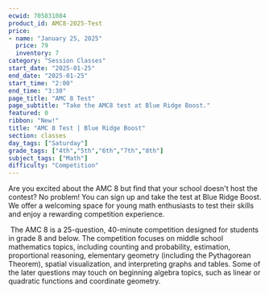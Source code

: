 ```yaml
---
ecwid: 705831084
product_id: AMC8-2025-Test
price:
- name: "January 25, 2025"
  price: 79
  inventory: 7
category: "Session Classes"
start_date: "2025-01-25"
end_date: "2025-01-25"
start_time: "2:00"
end_time: "3:30"
page_title: "AMC 8 Test"
page_subtitle: "Take the AMC8 test at Blue Ridge Boost."
featured: 0
ribbon: "New!"
title: "AMC 8 Test | Blue Ridge Boost"
section: classes
day_tags: ["Saturday"]
grade_tags: ["4th","5th","6th","7th","8th"]
subject_tags: ["Math"]
difficulty: "Competition"
---
```

<p>Are you excited about the AMC 8 but find that your school doesn't host the contest? No problem! You can sign up and take the test at Blue Ridge Boost. We offer a welcoming space for young math enthusiasts to test their skills and enjoy a rewarding competition experience.</p><p><span class="redactor-invisible-space"> The AMC 8 is a 25-question, 40-minute competition designed for students in grade 8 and below. The competition focuses on middle school mathematics topics, including counting and probability, estimation, proportional reasoning, elementary geometry (including the Pythagorean Theorem), spatial visualization, and interpreting graphs and tables. Some of the later questions may touch on beginning algebra topics, such as linear or quadratic functions and coordinate geometry.</span></p>
